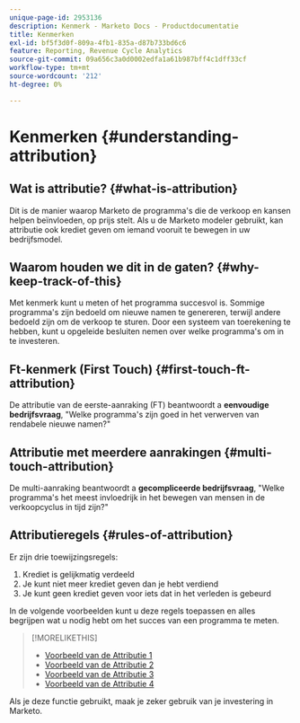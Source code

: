 ```yaml
---
unique-page-id: 2953136
description: Kenmerk - Marketo Docs - Productdocumentatie
title: Kenmerken
exl-id: bf5f3d0f-809a-4fb1-835a-d87b733bd6c6
feature: Reporting, Revenue Cycle Analytics
source-git-commit: 09a656c3a0d0002edfa1a61b987bff4c1dff33cf
workflow-type: tm+mt
source-wordcount: '212'
ht-degree: 0%

---
```


# Kenmerken {#understanding-attribution}

## Wat is attributie? {#what-is-attribution}

Dit is de manier waarop Marketo de programma&#39;s die de verkoop en kansen helpen beïnvloeden, op prijs stelt. Als u de Marketo modeler gebruikt, kan attributie ook krediet geven om iemand vooruit te bewegen in uw bedrijfsmodel.

## Waarom houden we dit in de gaten? {#why-keep-track-of-this}

Met kenmerk kunt u meten of het programma succesvol is. Sommige programma&#39;s zijn bedoeld om nieuwe namen te genereren, terwijl andere bedoeld zijn om de verkoop te sturen. Door een systeem van toerekening te hebben, kunt u opgeleide besluiten nemen over welke programma&#39;s om in te investeren.

## Ft-kenmerk (First Touch) {#first-touch-ft-attribution}

De attributie van de eerste-aanraking (FT) beantwoordt a **eenvoudige bedrijfsvraag**, &quot;Welke programma&#39;s zijn goed in het verwerven van rendabele nieuwe namen?&quot;

## Attributie met meerdere aanrakingen {#multi-touch-attribution}

De multi-aanraking beantwoordt a **gecompliceerde bedrijfsvraag**, &quot;Welke programma&#39;s het meest invloedrijk in het bewegen van mensen in de verkoopcyclus in tijd zijn?&quot;

## Attributieregels {#rules-of-attribution}

Er zijn drie toewijzingsregels:

1. Krediet is gelijkmatig verdeeld
1. Je kunt niet meer krediet geven dan je hebt verdiend
1. Je kunt geen krediet geven voor iets dat in het verleden is gebeurd

In de volgende voorbeelden kunt u deze regels toepassen en alles begrijpen wat u nodig hebt om het succes van een programma te meten.

>[!MORELIKETHIS]
>
>* [ Voorbeeld van de Attributie 1 ](/help/marketo/product-docs/reporting/revenue-cycle-analytics/revenue-tools/attribution/attribution-example-1.md)
>* [ Voorbeeld van de Attributie 2 ](/help/marketo/product-docs/reporting/revenue-cycle-analytics/revenue-tools/attribution/attribution-example-2.md)
>* [ Voorbeeld van de Attributie 3 ](/help/marketo/product-docs/reporting/revenue-cycle-analytics/revenue-tools/attribution/attribution-example-3.md)
>* [ Voorbeeld van de Attributie 4 ](/help/marketo/product-docs/reporting/revenue-cycle-analytics/revenue-tools/attribution/attribution-example-4.md)

Als je deze functie gebruikt, maak je zeker gebruik van je investering in Marketo.
